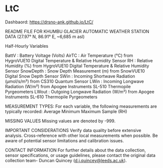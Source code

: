 # LtC
Dashbaord: https://drsno-ank.github.io/LtC/

README FILE FOR KHUMBU GLACIER AUTOMATIC WEATHER STATION DATA (27.97° N, 86.91° E, ~6,685 m asl)

Half-Hourly Variables

BattV     : Battery Voltage (Volts)
AirTC 	  : Air Temperature (°C) from HygroVUE10 Digital Temperature & Relative Humidity Sensor
RH        : Relative Humidity (%) from HygroVUE10 Digital Temperature & Relative Humidity Sensor
SnowDepth : Snow Depth Measurement (m) from SnowVUE10 Digital Snow Depth Sensor
SWin      : Incoming Shortwave Radiation (µmol/s/m²) from CS310 Quantum Sensor
LWin      : Incoming Longwave Radiation (W/m²) from Apogee Instruments SL-510 Thermopile Pyrgeometers
LWout     : Outgoing Longwave Radiation (W/m²) from Apogee Instruments SL-610 Thermopile Pyrgeometers

MEASUREMENT TYPES: For each variable, the following measurements are typically recorded:
Average
Minimum
Maximum
Sample (RH)

MISSING VALUES
Missing values are denoted by -999.

IMPORTANT CONSIDERATIONS
Verify data quality before extensive analysis.
Cross-reference with other local measurements when possible.
Be aware of potential sensor limitations and calibration issues.

CONTACT INFORMATION
For further details about the data collection, sensor specifications, or usage guidelines, please contact the original data collection team- Duncan Quincey (d.j.quincey@leeds.ac.uk).
